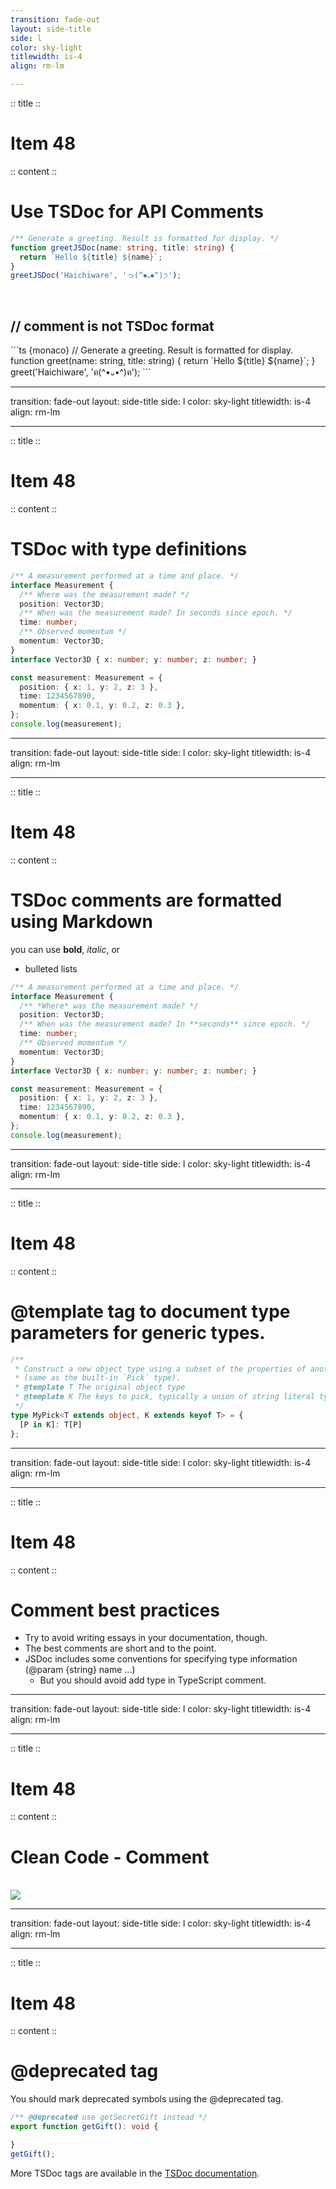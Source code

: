 ```yaml
---
transition: fade-out
layout: side-title
side: l
color: sky-light
titlewidth: is-4
align: rm-lm

---
```

:: title ::

# Item 48

<HachiwareItem2e text="Item 68 (2e)"/>

:: content ::

# Use TSDoc for API Comments

```ts {monaco}
/** Generate a greeting. Result is formatted for display. */
function greetJSDoc(name: string, title: string) {
  return `Hello ${title} ${name}`;
}
greetJSDoc('Haichiware', 'っ(^⦁᎑⦁^)੭');
```
<br/>

<v-click>
<h2> // comment is not TSDoc format</h2>
```ts {monaco}
// Generate a greeting. Result is formatted for display.
function greet(name: string, title: string) {
  return `Hello ${title} ${name}`;
}
greet('Haichiware', 'ฅ(^•᎑•^)ฅ');
```
</v-click>

---
transition: fade-out
layout: side-title
side: l
color: sky-light
titlewidth: is-4
align: rm-lm

---
:: title ::

# Item 48

<HachiwareItem2e text="Item 68 (2e)"/>

:: content ::

# TSDoc with type definitions

```ts {monaco}
/** A measurement performed at a time and place. */
interface Measurement {
  /** Where was the measurement made? */
  position: Vector3D;
  /** When was the measurement made? In seconds since epoch. */
  time: number;
  /** Observed momentum */
  momentum: Vector3D;
}
interface Vector3D { x: number; y: number; z: number; }

const measurement: Measurement = {
  position: { x: 1, y: 2, z: 3 },
  time: 1234567890,
  momentum: { x: 0.1, y: 0.2, z: 0.3 },
};
console.log(measurement);
```

---
transition: fade-out
layout: side-title
side: l
color: sky-light
titlewidth: is-4
align: rm-lm

---
:: title ::

# Item 48

<HachiwareItem2e text="Item 68 (2e)"/>

:: content ::

# TSDoc comments are formatted using Markdown

you can use **bold**, *italic*, or 
- bulleted lists

```ts {monaco}
/** A measurement performed at a time and place. */
interface Measurement {
  /** *Where* was the measurement made? */
  position: Vector3D;
  /** When was the measurement made? In **seconds** since epoch. */
  time: number;
  /** Observed momentum */
  momentum: Vector3D;
}
interface Vector3D { x: number; y: number; z: number; }

const measurement: Measurement = {
  position: { x: 1, y: 2, z: 3 },
  time: 1234567890,
  momentum: { x: 0.1, y: 0.2, z: 0.3 },
};
console.log(measurement);
```

---
transition: fade-out
layout: side-title
side: l
color: sky-light
titlewidth: is-4
align: rm-lm

---
:: title ::

# Item 48

<HachiwareItem2e text="Item 68 (2e)"/>

:: content ::

# @template tag to document type parameters for generic types.

```ts {monaco}
/**
 * Construct a new object type using a subset of the properties of another one
 * (same as the built-in `Pick` type).
 * @template T The original object type
 * @template K The keys to pick, typically a union of string literal types.
 */
type MyPick<T extends object, K extends keyof T> = {
  [P in K]: T[P]
};
```

---
transition: fade-out
layout: side-title
side: l
color: sky-light
titlewidth: is-4
align: rm-lm

---
:: title ::

# Item 48

<HachiwareItem2e text="Item 68 (2e)"/>

:: content ::

# Comment best practices


- Try to avoid writing essays in your documentation, though.
- The best comments are short and to the point.
- JSDoc includes some conventions for specifying type information (@param {string} name ...)
  - But you should avoid add type in TypeScript comment.

---
transition: fade-out
layout: side-title
side: l
color: sky-light
titlewidth: is-4
align: rm-lm

---
:: title ::

# Item 48

<HachiwareItem2e text="Item 68 (2e)"/>

:: content ::

# Clean Code - Comment

<br />
<img src="/images/CleanCodeComment.png" />

---
transition: fade-out
layout: side-title
side: l
color: sky-light
titlewidth: is-4
align: rm-lm

---
:: title ::

# Item 48

<HachiwareItem2e text="Item 68 (2e)"/>

:: content ::

# @deprecated tag

You should mark deprecated symbols using the @deprecated tag.

```ts {monaco}
/** @deprecated use getSecretGift instead */
export function getGift(): void {

}
getGift();
```

More TSDoc tags are available in the [TSDoc documentation](https://tsdoc.org/).